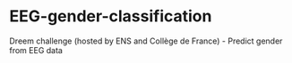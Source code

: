# EEG-gender-classification
Dreem challenge (hosted by ENS and Collège de France) - Predict gender from EEG data
